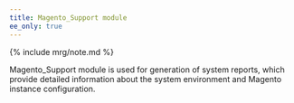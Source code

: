 ```yaml
---
title: Magento_Support module
ee_only: true
---
```


{% include mrg/note.md %}

Magento_Support module is used for generation of system reports, which provide detailed information about the system environment and Magento instance configuration.

